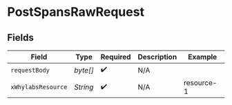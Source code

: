 # PostSpansRawRequest


## Fields

| Field              | Type               | Required           | Description        | Example            |
| ------------------ | ------------------ | ------------------ | ------------------ | ------------------ |
| `requestBody`      | *byte[]*           | :heavy_check_mark: | N/A                |                    |
| `xWhylabsResource` | *String*           | :heavy_check_mark: | N/A                | resource-1         |